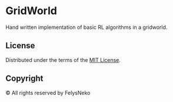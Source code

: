 # GridWorld

Hand written implementation of basic RL algorithms in a gridworld.

## License

Distributed under the terms of the [MIT License](LICENSE).

## Copyright

© All rights reserved by FelysNeko
